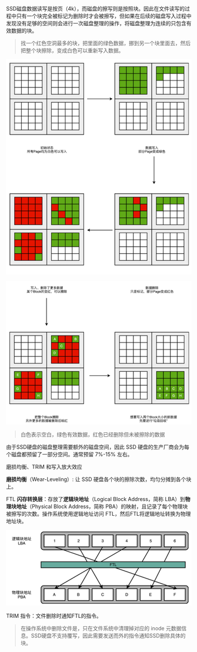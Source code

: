 
SSD磁盘数据读写是按页（4k），而磁盘的擦写则是按照块。因此在文件读写的过程中只有一个块完全被标记为删除时才会被擦写，但如果在后续的磁盘写入过程中发现没有足够的空间则会进行一次磁盘整理的操作，将磁盘整理为连续的只包含有效数据的块。

>找一个红色空洞最多的块，把里面的绿色数据，挪到另一个块里面去，然后把整个块擦除，变成白色可以重新写入数据。

![image-20201016112005213](assets/image-20201016112005213.png)

![image-20201016112025439](assets/image-20201016112025439.png)

> 白色表示空白，绿色有效数据，红色已经删除但未被擦除的数据

由于SSD硬盘的磁盘整理需要额外的磁盘空间，因此 SSD 硬盘的生产厂商会为每个磁盘都预留了一部分空间。通常预留 7%-15% 左右。



磨损均衡、TRIM 和写入放大效应

**磨损均衡**（Wear-Leveling）: 让 SSD 硬盘各个块的擦除次数，均匀分摊到各个块上。

FTL **闪存转换层**：存放了**逻辑块地址**（Logical Block Address，简称 LBA）到**物理块地址**（Physical Block Address，简称 PBA）的映射，且记录了每个物理块被擦写的次数。操作系统使用逻辑地址访问 FTL，然后FTL将逻辑地址转换为物理地址块。

![image-20201016134630984](assets/image-20201016134630984.png)

TRIM 指令：文件删除时通知FTL的指令。

> 在操作系统中删除文件是，只在文件系统中清理掉对应的 inode  元数据信息。SSD硬盘不支持覆写，因此需要发送而外的指令通知SSD删除具体的块。
